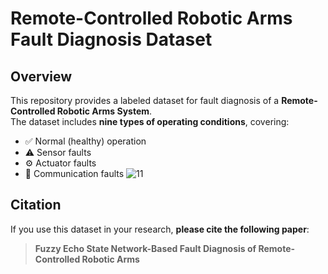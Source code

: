 # Remote-Controlled Robotic Arms Fault Diagnosis Dataset

## Overview

This repository provides a labeled dataset for fault diagnosis of a **Remote-Controlled Robotic Arms System**.  
The dataset includes **nine types of operating conditions**, covering:

- ✅ Normal (healthy) operation
- ⚠️ Sensor faults
- ⚙️ Actuator faults
- 📡 Communication faults
![11](https://github.com/user-attachments/assets/44ac6cae-a803-43a4-a2bc-5b573c32ff30)

## Citation

If you use this dataset in your research, **please cite the following paper**:

> **Fuzzy Echo State Network-Based Fault Diagnosis of Remote-Controlled Robotic Arms**  
